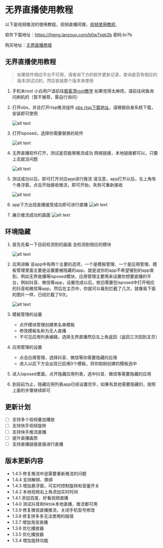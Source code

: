 # 无界直播使用教程
以下是视频推流的使用教程，视频直播同理，[视频使用教程](https://b23.tv/aDd5wHP),

软件下载地址：https://iheng.lanzouv.com/b0w7xqk2b 密码:br7b

购买地址：[无界直播商城](https://shop.vcamx.com)

## 无界直播使用教程
> 如果软件相应平台不可用，请查询下方的软件更新记录，查询是否有相应的版本测试过的，然后安装那个版本来使用
1. 手机未root
   小白用户请前往[极客湾root教学](https://www.bilibili.com/video/BV1BY4y1H7Mc/?share_source=copy_web&vd_source=dc222e3af05ec62a46b7a294fb8e411f)
   如果觉得太麻烦，请前往闲鱼询问刷机的（暂不推荐，需自行询问）

2. 打开obs，并且打开rtsp推流组件
   [obs rtsp下载地址](https://github.com/iamscottxu/obs-rtspserver/releases/tag/v3.1.0)，请根据自身系统下载，安装即可使用

   ![alt text](/images/image.png)

3. 打开lsposed，选择你需要替换的软件

   ![alt text](/images/image-1.png)

4. 无界直播软件打开，测试是否能够推流成功
   网络链接，本地链接都可以，只要上去就没问题

   ![alt text](/images/image-2.png)

5. 测试成功以后，即可打开对应app进行推流
   请注意，app打开以后，左上角有个悬浮窗，点击开始接收推流，即可开始，失败可重新接收

   ![alt text](/images/image-3.png)

6. app下方出现直播接受成功即可进行直播
   ![alt text](/images/image-4.png)

7. 展示推流成功的画面
   ![alt text](/images/image-5.png)

## 环境隐藏
1. 首先先看一下目前检测到的画面
   会检测到相应的模块

   ![alt text](/images/hml3.jpg)

2. 应用讲解
   该app中有两个主要的选项，一个是模板管理、一个是应用管理、模板管理里面主要是设置要被隐藏的app，就是说你的app不希望被别的app查到，例如无界直播等lsposed模块，应用管理主要用来设置你想要直播的平台，例如抖音、微信等app，设置完成以后，依旧需要在lsposed中打开相应的抖音和微信等app，然后在主页中，你就可以看到拦截了几次，就像我下面的图片一样，已经拦截了9次。

   ![alt text](/images/hml4.jpg)

3. 模板管理的设置
   - 点开模块管理创建黑名单模板
   - 修改模板名称为无人直播
   - 不可见应用列表编辑，选择无界直播然后左上角返回（返回三次回到主页）

4. 应用管理的设置
   - 点击应用管理，选择抖音、微信等你需要隐藏的应用
   - 进入以后下方会出现已启用0个模板，将你刚刚创建的模板选中

5. 进入lsposed里面，点开隐藏应用列表，选中抖音、微信等需要隐藏的应用

6. 到目前为止，隐藏应用列表app已经设置完毕，如果有其他需要隐藏的，按照上面的步骤继续即可
   
## 更新计划
- [ ] 支持多个视频叠加播放
- [ ] 支持快手视频旋转
- [ ] 支持快手推流直播
- [ ] 提升直播画质
- [ ] 支持直播链接直接进行直播

## 版本更新内容
- 1.4.5 修复推流中途需要重新推流的问题
- 1.4.4 支持解绑、换绑
- 1.4.3 增加悬浮窗，可实时控制旋转和音量开关
- 1.4.2 本地视频右上角添加实时时间
- 1.4.1 添加百度、好看视频直播
- 1.4.0 测试抖音和tiktok本地直播，推流都可用
- 1.3.9 修复微信直播推流，关闭手机型号修改
- 1.3.8 修复拼多多无法使用的报错
- 1.3.7 增加淘宝直播
- 1.3.6 优化播放器
- 1.3.5 优化播放器
- 1.3.4 增加旋转功能
